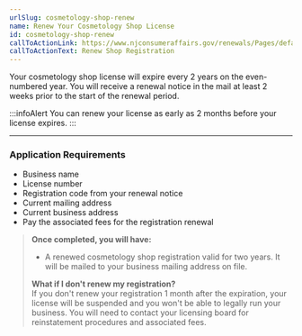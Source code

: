 ```yaml
---
urlSlug: cosmetology-shop-renew
name: Renew Your Cosmetology Shop License
id: cosmetology-shop-renew
callToActionLink: https://www.njconsumeraffairs.gov/renewals/Pages/default.aspx
callToActionText: Renew Shop Registration
---
```

Your cosmetology shop license will expire every 2 years on the even-numbered year. You will receive a renewal notice in the mail at least 2 weeks prior to the start of the renewal period.

:::infoAlert 
You can renew your license as early as 2 months before your license expires.
:::

- - -

### Application Requirements

* Business name
* License number 
* Registration code from your renewal notice
* Current mailing address
* Current business address
* Pay the associated fees for the registration renewal

> **Once completed, you will have:**  
>
> * A renewed cosmetology shop registration valid for two years. It will be mailed to your business mailing address on file.
>
> **What if I don't renew my registration?**\
> If you don't renew your registration 1 month after the expiration, your license will be suspended and you won't be able to legally run your business. You will need to contact your licensing board for reinstatement procedures and associated fees.